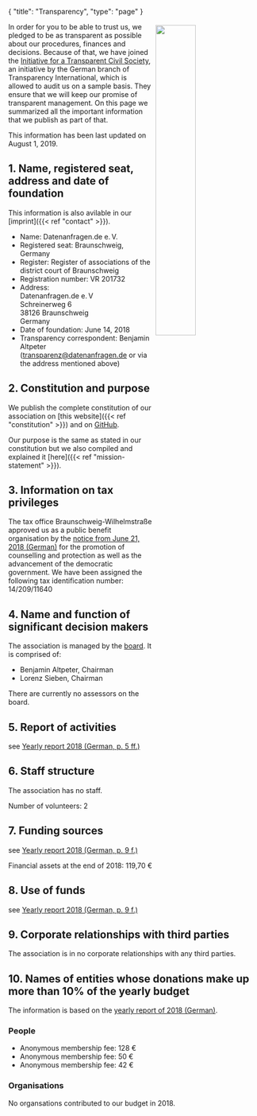 {
    "title": "Transparency",
    "type": "page"
}

<a href="https://www.transparency.de/mitmachen/initiative-transparente-zivilgesellschaft/"><img src="/img/logo-itz.svg" style="float: right; width: 40%; min-width: 200px; padding: 5px;"></a>

In order for you to be able to trust us, we pledged to be as transparent as possible about our procedures, finances and decisions. Because of that, we have joined the [Initiative for a Transparent Civil Society](https://www.transparency.de/mitmachen/initiative-transparente-zivilgesellschaft/), an initiative by the German branch of Transparency International, which is allowed to audit us on a sample basis. They ensure that we will keep our promise of transparent management. On this page we summarized all the important information that we publish as part of that.

This information has been last updated on August 1, 2019.

## 1. Name, registered seat, address and date of foundation
This information is also avilable in our [imprint]({{< ref "contact" >}}).

 - Name: Datenanfragen.de e.&thinsp;V.
 - Registered seat: Braunschweig, Germany
 - Register: Register of associations of the district court of Braunschweig
 - Registration number: VR 201732
 - Address:  
   Datenanfragen.de e.&thinsp;V  
   Schreinerweg 6  
   38126 Braunschweig  
   Germany  
 - Date of foundation: June 14, 2018
 - Transparency correspondent: Benjamin Altpeter ([transparenz@datenanfragen.de](mailto:transparenz@datenanfragen.de) or via the address mentioned above)

## 2. Constitution and purpose

We publish the complete constitution of our association on [this website]({{< ref "constitution" >}}) and on [GitHub](https://github.com/datenanfragen/verein/blob/master/satzung.md).

Our purpose is the same as stated in our constitution but we also compiled and explained it [here]({{< ref "mission-statement" >}}).  

## 3. Information on tax privileges

The tax office Braunschweig-Wilhelmstraße approved us as a public benefit organisation by the [notice from June 21, 2018 (German)](https://static.dacdn.de/docs/feststellungsbescheid_2018-06-21.pdf) for the promotion of counselling and protection as well as the advancement of the democratic government. We have been assigned the following tax identification number: 14/209/11640

## 4. Name and function of significant decision makers

The association is managed by the [board](/board). It is comprised of:

 - Benjamin Altpeter, Chairman
 - Lorenz Sieben, Chairman

There are currently no assessors on the board.

## 5. Report of activities

see [Yearly report 2018 (German, p. 5 ff.)](/downloads/bericht-2018.pdf)

## 6. Staff structure

The association has no staff.

Number of volunteers: 2

## 7. Funding sources

see [Yearly report 2018 (German, p. 9 f.)](/downloads/bericht-2018.pdf)

Financial assets at the end of 2018: 119,70 €

## 8. Use of funds

see [Yearly report 2018 (German, p. 9 f.)](/downloads/bericht-2018.pdf)

## 9. Corporate relationships with third parties 

The association is in no corporate relationships with any third parties.

## 10. Names of entities whose donations make up more than 10% of the yearly budget

The information is based on the [yearly report of 2018 (German)](/downloads/bericht-2018.pdf).

### People

 - Anonymous membership fee: 128 €
 - Anonymous membership fee: 50 €
 - Anonymous membership fee: 42 € 

### Organisations

 No organsations contributed to our budget in 2018.
